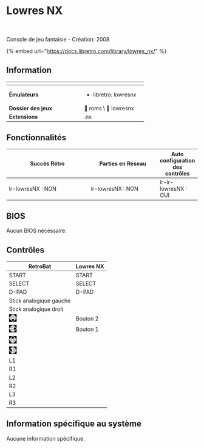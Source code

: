 # Lowres NX

<div align="left">

<figure><img src="https://raw.githubusercontent.com/fabricecaruso/es-theme-carbon/78a0a78ab8f5e6a606f63833349382908d01d8af/art/logos/lowresnx.svg" alt=""><figcaption></figcaption></figure>

</div>

Console de jeu fantaisie - Création: 2008

{% embed url="https://docs.libretro.com/library/lowres_nx/" %}

## Information

<table data-header-hidden><thead><tr><th width="184"></th><th></th><th data-hidden></th></tr></thead><tbody><tr><td><strong>Émulateurs</strong></td><td><ul><li>libretro: lowresnx</li></ul></td><td></td></tr><tr><td><strong>Dossier des jeux</strong></td><td><span data-gb-custom-inline data-tag="emoji" data-code="1f4c1">📁</span> roms \ <span data-gb-custom-inline data-tag="emoji" data-code="1f4c2">📂</span> lowresnx</td><td></td></tr><tr><td><strong>Extensions</strong></td><td>.nx</td><td></td></tr></tbody></table>

## Fonctionnalités

<table><thead><tr><th width="245">Succès Rétro</th><th width="200">Parties en Réseau</th><th>Auto configuration des contrôles</th></tr></thead><tbody><tr><td>lr-lowresNX : NON</td><td>lr-lowresNX : NON</td><td>lr-lr-lowresNX : OUI</td></tr></tbody></table>

## BIOS

Aucun BIOS nécessaire.

## Contrôles

| RetroBat                                                                        | Lowres NX |
| ------------------------------------------------------------------------------- | --------- |
| START                                                                           | START     |
| SELECT                                                                          | SELECT    |
| D-PAD                                                                           | D-PAD     |
| Stick analogique gauche                                                         |           |
| Stick analogique droit                                                          |           |
| ![A](<../../../.gitbook/assets/image (20).png>)                                 | Bouton 2  |
| ![B](<../../../.gitbook/assets/image (7).png>)                                  | Bouton 1  |
| <img src="../../../.gitbook/assets/image (35).png" alt="" data-size="original"> |           |
| <img src="../../../.gitbook/assets/image (33).png" alt="" data-size="line">     |           |
| L1                                                                              |           |
| R1                                                                              |           |
| L2                                                                              |           |
| R2                                                                              |           |
| L3                                                                              |           |
| R3                                                                              |           |

## Information spécifique au système

Aucune information spécifique.
